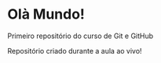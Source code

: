 # Olà Mundo!

 Primeiro repositório do curso de Git e GitHub

Repositório criado durante a aula ao vivo!




